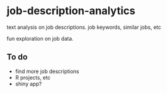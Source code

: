 # job-description-analytics
text analysis on job descriptions. job keywords, similar jobs, etc

fun exploration on job data.

## To do
* find more job descriptions
* R projects, etc
* shiny app?
